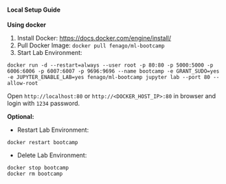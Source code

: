 #### Local Setup Guide

**Using docker**

1. Install Docker: https://docs.docker.com/engine/install/
2. Pull Docker Image: `docker pull fenago/ml-bootcamp`
3. Start Lab Environment: 

`docker run -d --restart=always --user root -p 80:80 -p 5000:5000 -p 6006:6006 -p 6007:6007 -p 9696:9696 --name bootcamp -e GRANT_SUDO=yes -e JUPYTER_ENABLE_LAB=yes fenago/ml-bootcamp jupyter lab --port 80 --allow-root`

Open `http://localhost:80` or `http://<DOCKER_HOST_IP>:80` in browser and login with `1234` password.


**Optional:**

* Restart Lab Environment: 

`docker restart bootcamp`

* Delete Lab Environment: 

```
docker stop bootcamp
docker rm bootcamp
```
